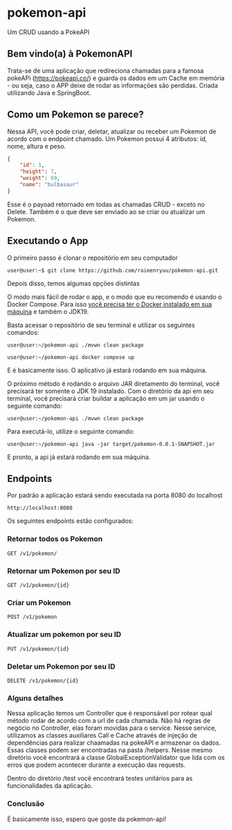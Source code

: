 # pokemon-api
 
 Um CRUD usando a PokeAPI
 
 ## Bem vindo(a) à PokemonAPI

Trata-se de uma aplicação que redireciona chamadas para a famosa pokeAPi (https://pokeapi.co/) e guarda os dados em um Cache em memória - ou seja, 
caso o APP deixe de rodar as informações são perdidas. Criada utilizando Java e SpringBoot. 

## Como um Pokemon se parece? 

Nessa API, você pode criar, deletar, atualizar ou receber um Pokemon de acordo com o endpoint chamado. Um Pokemon possui 4 atributos: id, nome, altura e peso.

```json
{
    "id": 1,
    "height": 7,
    "weight": 69,
    "name": "bulbasaur"
}

```

Esse é o payoad retornado em todas as chamadas CRUD - exceto no Delete. Também é o que deve ser enviado ao se criar ou atualizar um Pokemon.

## Executando o App 

O primeiro passo é clonar o repositório em seu computador 

```console
user@user:~$ git clone https://github.com/raieenryuu/pokemon-api.git
```
Depois disso, temos algumas opções distintas

O modo mais fácil de rodar o app, e o modo que eu recomendo é usando o Docker Compose. Para isso [você precisa ter o Docker instalado em sua máquina](https://docs.docker.com/get-docker/) e
também o JDK19.

Basta acessar o repositório de seu terminal e utilizar os seguintes comandos:

```console
user@user:~/pokemon-api ./mvwn clean package
```

```console
user@user:~/pokemon-api docker compose up
```
E é basicamente isso. O aplicativo já estará rodando em sua máquina.

O próximo método é rodando o arquivo JAR diretamento do terminal, você precisará ter somente o JDK 19 instalado. Com o diretório da api em seu terminal, você precisará criar buildar a aplicação em um
jar usando o seguinte comando:

```console
user@user:~/pokemon-api ./mvwn clean package
```
Para executá-lo, utilize o seguinte comando:

```console
user@user:~/pokemon-api java -jar target/pokemon-0.0.1-SNAPSHOT.jar
```

E pronto, a api já estará rodando em sua máquina.

## Endpoints

Por padrão a aplicação estará sendo executada na porta 8080 do localhost

```
http://localhost:8080
```

Os seguintes endpoints estão configurados:

### Retornar todos os Pokemon

```
GET /v1/pokemon/
```

### Retornar um Pokemon por seu ID

```
GET /v1/pokemon/{id}
```

### Criar um Pokemon

```
POST /v1/pokemon
```

### Atualizar um pokemon por seu ID

```
PUT /v1/pokemon/{id}
```

### Deletar um Pokemon por seu ID

```
DELETE /v1/pokemon/{id}
```

### Alguns detalhes

Nessa aplicação temos um Controller que é responsável por rotear qual método rodar de acordo com a url de cada chamada. Não há regras de negócio no Controller, elas foram movidas para o service. Nesse service, utilizamos as classes auxiliares Call e Cache através de injeção de dependências para realizar chaamadas na pokeAPI e armazenar os dados. Essas classes podem ser encontradas na pasta /helpers. Nesse mesmo diretório você encontrará a classe GlobalExceptionValidator que lida com os erros que podem acontecer durante a execução das requests.

Dentro do diretório /test você encontrará testes unitários para as funcionalidades da aplicação. 


### Conclusão

É basicamente isso, espero que goste da pokemon-api!
